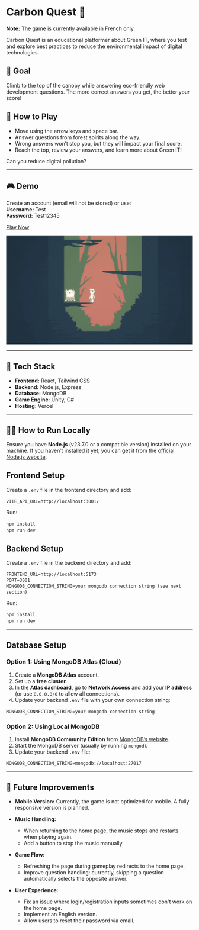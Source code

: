 # Carbon Quest 🌳

**Note:** The game is currently available in French only.

Carbon Quest is an educational platformer about Green IT, where you test and explore best practices to reduce the environmental impact of digital technologies.

## 🎯 Goal

Climb to the top of the canopy while answering eco-friendly web development questions. The more correct answers you get, the better your score!

## 👾 How to Play

- Move using the arrow keys and space bar.
- Answer questions from forest spirits along the way.
- Wrong answers won’t stop you, but they will impact your final score.
- Reach the top, review your answers, and learn more about Green IT!

Can you reduce digital pollution?

---

## 🎮 Demo

Create an account (email will not be stored) or use:  
**Username:** Test  
**Password:** Test12345

[Play Now](https://super-carbon-quest.vercel.app/)

![Carbon Quest Demo](https://github.com/amandineameye/Carbon_Quest/blob/main/frontend/src/assets/carbon_quest.gif?raw=true)

---

## 🧩 Tech Stack

- **Frontend:** React, Tailwind CSS
- **Backend:** Node.js, Express
- **Database:** MongoDB
- **Game Engine**: Unity, C#
- **Hosting:** Vercel

---

## 🏃‍♀️ How to Run Locally

Ensure you have **Node.js** (v23.7.0 or a compatible version) installed on your machine.
If you haven’t installed it yet, you can get it from the [official Node.js website](https://nodejs.org/en/download).

## Frontend Setup

Create a `.env` file in the frontend directory and add:

```env
VITE_API_URL=http://localhost:3001/
```

Run:

```sh
npm install
npm run dev
```

## Backend Setup

Create a `.env` file in the backend directory and add:

```env
FRONTEND_URL=http://localhost:5173
PORT=3001
MONGODB_CONNECTION_STRING=your mongodb connection string (see next section)
```

Run:

```sh
npm install
npm run dev
```

---

## Database Setup

### Option 1: Using MongoDB Atlas (Cloud)

1. Create a **MongoDB Atlas** account.
2. Set up a **free cluster**.
3. In the **Atlas dashboard**, go to **Network Access** and add your **IP address** (or use `0.0.0.0/0` to allow all connections).
4. Update your backend `.env` file with your own connection string:

```env
MONGODB_CONNECTION_STRING=your-mongodb-connection-string
```

### Option 2: Using Local MongoDB

1. Install **MongoDB Community Edition** from [MongoDB’s website](https://www.mongodb.com/try/download/community).
2. Start the MongoDB server (usually by running `mongod`).
3. Update your backend `.env` file:

```env
MONGODB_CONNECTION_STRING=mongodb://localhost:27017
```

---

## 🔮 Future Improvements

- **Mobile Version:**
  Currently, the game is not optimized for mobile. A fully responsive version is planned.

- **Music Handling:**

  - When returning to the home page, the music stops and restarts when playing again.
  - Add a button to stop the music manually.

- **Game Flow:**

  - Refreshing the page during gameplay redirects to the home page.
  - Improve question handling: currently, skipping a question automatically selects the opposite answer.

- **User Experience:**
  - Fix an issue where login/registration inputs sometimes don't work on the home page.
  - Implement an English version.
  - Allow users to reset their password via email.
